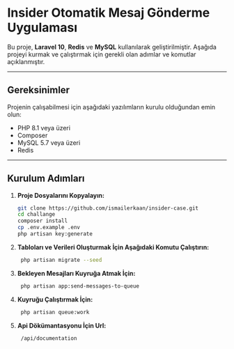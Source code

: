 # Insider Otomatik Mesaj Gönderme Uygulaması

Bu proje, **Laravel 10**, **Redis** ve **MySQL** kullanılarak geliştirilmiştir. Aşağıda projeyi kurmak ve çalıştırmak için gerekli olan adımlar ve komutlar açıklanmıştır.

---

## Gereksinimler

Projenin çalışabilmesi için aşağıdaki yazılımların kurulu olduğundan emin olun:

- PHP 8.1 veya üzeri
- Composer
- MySQL 5.7 veya üzeri
- Redis

---

## Kurulum Adımları

1. **Proje Dosyalarını Kopyalayın:**
   ```bash
   git clone https://github.com/ismailerkaan/insider-case.git
   cd challange
   composer install
   cp .env.example .env
   php artisan key:generate
    ```
2. **Tabloları ve Verileri Oluşturmak İçin Aşağıdaki Komutu Çalıştırın:**
   ```bash
    php artisan migrate --seed

3. **Bekleyen Mesajları Kuyruğa Atmak İçin:**
   ```bash
    php artisan app:send-messages-to-queue
   
4. **Kuyruğu Çalıştırmak İçin:**
   ```bash
    php artisan queue:work

5. **Api Dökümantasyonu İçin Url:**
   ```bash
    /api/documentation
